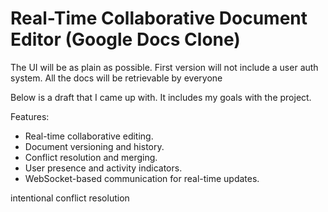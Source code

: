 # Real-Time Collaborative Document Editor (Google Docs Clone)

The UI will be as plain as possible.
First version will not include a user auth system.
All the docs will be retrievable by everyone

Below is a draft that I came up with. It includes my goals with the project.

Features:

- Real-time collaborative editing.
- Document versioning and history.
- Conflict resolution and merging.
- User presence and activity indicators.
- WebSocket-based communication for real-time updates.

intentional conflict resolution

